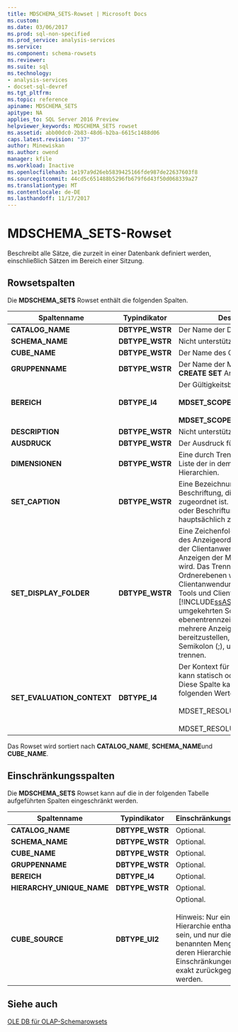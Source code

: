 ```yaml
---
title: MDSCHEMA_SETS-Rowset | Microsoft Docs
ms.custom: 
ms.date: 03/06/2017
ms.prod: sql-non-specified
ms.prod_service: analysis-services
ms.service: 
ms.component: schema-rowsets
ms.reviewer: 
ms.suite: sql
ms.technology:
- analysis-services
- docset-sql-devref
ms.tgt_pltfrm: 
ms.topic: reference
apiname: MDSCHEMA_SETS
apitype: NA
applies_to: SQL Server 2016 Preview
helpviewer_keywords: MDSCHEMA_SETS rowset
ms.assetid: abb00dc0-2b83-48d6-b2ba-6615c1488d06
caps.latest.revision: "37"
author: Minewiskan
ms.author: owend
manager: kfile
ms.workload: Inactive
ms.openlocfilehash: 1e197a9d26eb5839425166fde987de22637603f8
ms.sourcegitcommit: 44cd5c651488b5296fb679f6d43f50d068339a27
ms.translationtype: MT
ms.contentlocale: de-DE
ms.lasthandoff: 11/17/2017
---
```

# <a name="mdschemasets-rowset"></a>MDSCHEMA_SETS-Rowset
  Beschreibt alle Sätze, die zurzeit in einer Datenbank definiert werden, einschließlich Sätzen im Bereich einer Sitzung.  
  
## <a name="rowset-columns"></a>Rowsetspalten  
 Die **MDSCHEMA_SETS** Rowset enthält die folgenden Spalten.  
  
|Spaltenname|Typindikator|Description|  
|-----------------|--------------------|-----------------|  
|**CATALOG_NAME**|**DBTYPE_WSTR**|Der Name der Datenbank.|  
|**SCHEMA_NAME**|**DBTYPE_WSTR**|Nicht unterstützt.|  
|**CUBE_NAME**|**DBTYPE_WSTR**|Der Name des Cubes.|  
|**GRUPPENNAME**|**DBTYPE_WSTR**|Der Name der Menge, gemäß der **CREATE SET** Anweisung.|  
|**BEREICH**|**DBTYPE_I4**|Der Gültigkeitsbereich des Satzes:<br /><br /> **MDSET_SCOPE_GLOBAL** (**1**)<br /><br /> **MDSET_SCOPE_SESSION** (**2**)|  
|**DESCRIPTION**|**DBTYPE_WSTR**|Nicht unterstützt.|  
|**AUSDRUCK**|**DBTYPE_WSTR**|Der Ausdruck für den Satz.|  
|**DIMENSIONEN**|**DBTYPE_WSTR**|Eine durch Trennzeichen getrennte Liste der in dem Satz enthaltenen Hierarchien.|  
|**SET_CAPTION**|**DBTYPE_WSTR**|Eine Bezeichnung oder Beschriftung, die dem Satz zugeordnet ist. Die Bezeichnung oder Beschriftung dient hauptsächlich zu Anzeigezwecken.|  
|**SET_DISPLAY_FOLDER**|**DBTYPE_WSTR**|Eine Zeichenfolge, die den Pfad des Anzeigeordners angibt, der von der Clientanwendung zum Anzeigen der Menge verwendet wird. Das Trennzeichen für Ordnerebenen wird von der Clientanwendung definiert. Zu den Tools und Clients, die vom [!INCLUDE[ssASnoversion](../../../includes/ssasnoversion-md.md)], den umgekehrten Schrägstrich (\\) ebenentrennzeichen ist. Um mehrere Anzeigeordner bereitzustellen, verwenden Sie ein Semikolon (;), um die Ordner zu trennen.|  
|**SET_EVALUATION_CONTEXT**|**DBTYPE_I4**|Der Kontext für den Satz. Der Satz kann statisch oder dynamisch sein. Diese Spalte kann einen der folgenden Werte besitzen:<br /><br /> MDSET_RESOLUTION_STATIC=1<br /><br /> MDSET_RESOLUTION_DYNAMIC=2|  
  
 Das Rowset wird sortiert nach **CATALOG_NAME**, **SCHEMA_NAME**und **CUBE_NAME**.  
  
## <a name="restriction-columns"></a>Einschränkungsspalten  
 Die **MDSCHEMA_SETS** Rowset kann auf die in der folgenden Tabelle aufgeführten Spalten eingeschränkt werden.  
  
|Spaltenname|Typindikator|Einschränkungsstatus|  
|-----------------|--------------------|-----------------------|  
|**CATALOG_NAME**|**DBTYPE_WSTR**|Optional.|  
|**SCHEMA_NAME**|**DBTYPE_WSTR**|Optional.|  
|**CUBE_NAME**|**DBTYPE_WSTR**|Optional.|  
|**GRUPPENNAME**|**DBTYPE_WSTR**|Optional.|  
|**BEREICH**|**DBTYPE_I4**|Optional.|  
|**HIERARCHY_UNIQUE_NAME**|**DBTYPE_WSTR**|Optional.|  
|**CUBE_SOURCE**|**DBTYPE_UI2**|Optional.<br /><br /> Hinweis: Nur eine Hierarchie enthalten sein, und nur die benannten Mengen, deren Hierarchien den Einschränkungen exakt zurückgegeben werden.|  
  
## <a name="see-also"></a>Siehe auch  
 [OLE DB für OLAP-Schemarowsets](../../../analysis-services/schema-rowsets/ole-db-olap/ole-db-for-olap-schema-rowsets.md)  
  
  

